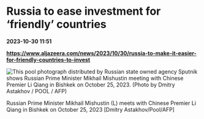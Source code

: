 # Russia to ease investment for ‘friendly’ countries

**2023-10-30 11:51**

**https://www.aljazeera.com/news/2023/10/30/russia-to-make-it-easier-for-friendly-countries-to-invest**

![This pool photograph distributed by Russian state owned agency Sputnik shows Russian Prime Minister Mikhail Mishustin meeting with Chinese Premier Li Qiang in Bishkek on October 25, 2023. (Photo by Dmitry Astakhov / POOL / AFP)](https://www.aljazeera.com/wp-content/uploads/2023/10/33Z67TE-highres-1698660062.jpg?resize=770%2C513&quality=80)

Russian Prime Minister Mikhail Mishustin (L) meets with Chinese Premier Li Qiang in Bishkek on October 25, 2023 \[Dmitry Astakhov/Pool/AFP\]